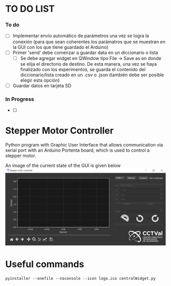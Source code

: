 # TO DO LIST

### To do

- [ ] Implementar envío automático de parámetros una vez se logra la conexión (para que sean coherentes los parámatros que se muestran en la GUI con los que tiene guardado el Arduino)
- [ ] Primer 'send' debe comenzar a guardar data en un diccionario o lista
    - [ ] Se debe agregar widget en QWindow tipo File -> Save as en donde se elija el directorio de destino. De esta manera, una vez se haya finalizado con los experimentos, se guarda el contenido del diccionario/lista creado en un .csv o .json (también debe ser posible elegir esta opción)

- [ ] Guardar datos en tarjeta SD

### In Progress

- [ ]   

# Stepper Motor Controller

Python program with Graphic User Interface that allows communication via serial port with an Arduino Portenta board, which is used to control a stepper motor.

An image of the current state of the GUI is given below
![image](GUI_mockup.png)


# Useful commands
```
pyinstaller --onefile --noconsole --icon logo.ico centralWidget.py
```
